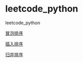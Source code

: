 # leetcode_python
leetcode_python

[冒泡排序](https://github.com/HongGHu/leetcode_python/blob/master/sort/%E5%86%92%E6%B3%A1%E6%8E%92%E5%BA%8F.py)

[插入排序](https://github.com/HongGHu/leetcode_python/blob/master/sort/%E6%8F%92%E5%85%A5%E6%8E%92%E5%BA%8F.py)

[归并排序](https://github.com/HongGHu/leetcode_python/blob/master/sort/%E5%BD%92%E5%B9%B6%E6%8E%92%E5%BA%8F.py)
